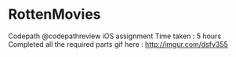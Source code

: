 RottenMovies
============
Codepath @codepathreview iOS assignment
Time taken : 5 hours 
Completed all the required parts 
gif here : http://imgur.com/dsfv355
